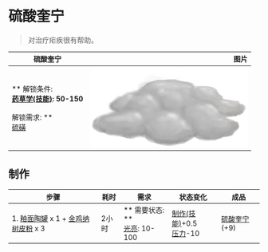 # 硫酸奎宁  
> 对治疗疟疾很有帮助。  
  
  硫酸奎宁  |   图片   
 ----  |  ----:   
 ** 解锁条件: **<br>[药草学(技能)](Skill_Herbology.md): 50-150<br><br>** 解锁需求: **<br>[硫磺](Brimstone.md)  |  ![](Sprite/AloeVeraGel.png)   
  
## 制作  
步骤  |  耗时  |  需求  |  状态变化  |  成品  
----  |  ----  |  ----  |  ----  |  ----  
1. [釉面陶罐](GlazedVase.md) x 1 + [金鸡纳树皮粉](QuininePowder.md) x 3  |  2小时  |  ** 需要状态: **<br>[光亮](Light.md): 10-100  |  [制作(技能)](Skill_Crafting.md)+0.5<br>[压力](Stress.md)-10  |  [硫酸奎宁](QuinineSulfate.md)(+9)  
